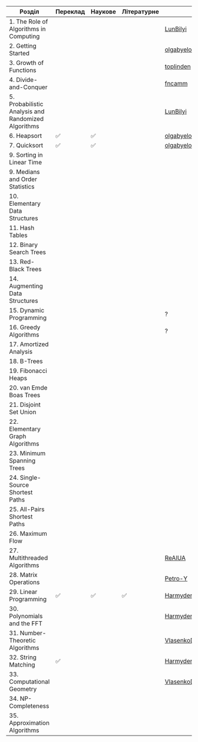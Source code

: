 | Розділ | Переклад | Наукове | Літературне | |
| --- | --- | --- | --- | --- |
|  1. The Role of Algorithms in Computing              |                  |                  |                  |[LunBilyi](https://github.com/Harmyder/i2a/issues?q=assignee%3ALunBilyi+is%3Aopen)|
|  2. Getting Started                                  |                  |                  |                  |[olgabyelova](https://github.com/Harmyder/i2a/issues?q=assignee%3Aolgabyelova+is%3Aopen)|
|  3. Growth of Functions                              |                  |                  |                  |[toplinden](https://github.com/Harmyder/i2a/issues?q=assignee%3Atoplinden+is%3Aopen)|
|  4. Divide-and-Conquer                               |                  |                  |                  |[fncamm]()|
|  5. Probabilistic Analysis and Randomized Algorithms |                  |                  |                  |[LunBilyi](https://github.com/Harmyder/i2a/issues?q=assignee%3ALunBilyi+is%3Aopen)|
|  6. Heapsort                                         |:white_check_mark:|:white_check_mark:|                  |[olgabyelova](https://github.com/Harmyder/i2a/issues?q=assignee%3Aolgabyelova+is%3Aopen)|
|  7. Quicksort                                        |:white_check_mark:|:white_check_mark:|                  |[olgabyelova](https://github.com/Harmyder/i2a/issues?q=assignee%3Aolgabyelova+is%3Aopen)|
|  9. Sorting in Linear Time                           |                  |                  |                  ||
|  9. Medians and Order Statistics                     |                  |                  |                  ||
| 10. Elementary Data Structures                       |                  |                  |                  ||
| 11. Hash Tables                                      |                  |                  |                  ||
| 12. Binary Search Trees                              |                  |                  |                  ||
| 13. Red-Black Trees                                  |                  |                  |                  ||
| 14. Augmenting Data Structures                       |                  |                  |                  ||
| 15. Dynamic Programming                              |                  |                  |                  |?|
| 16. Greedy Algorithms                                |                  |                  |                  |?|
| 17. Amortized Analysis                               |                  |                  |                  ||
| 18. B-Trees                                          |                  |                  |                  ||
| 19. Fibonacci Heaps                                  |                  |                  |                  ||
| 20. van Emde Boas Trees                              |                  |                  |                  ||
| 21. Disjoint Set Union                               |                  |                  |                  ||
| 22. Elementary Graph Algorithms                      |                  |                  |                  ||
| 23. Minimum Spanning Trees                           |                  |                  |                  ||
| 24. Single-Source Shortest Paths                     |                  |                  |                  ||
| 25. All-Pairs Shortest Paths                         |                  |                  |                  ||
| 26. Maximum Flow                                     |                  |                  |                  ||
| 27. Multithreaded Algorithms                         |                  |                  |                  |[ReAlUA](https://github.com/Harmyder/i2a/issues?q=assignee%3AReAlUA+is%3Aopen)|
| 28. Matrix Operations                                |                  |                  |                  |[Petro-Y](https://github.com/Harmyder/i2a/issues/assigned/Petro-Y)|
| 29. Linear Programming                               |:white_check_mark:|:white_check_mark:|:white_check_mark:|[Harmyder](https://github.com/Harmyder/i2a/issues?q=assignee%3AHarmyder+is%3Aopen)|
| 30. Polynomials and the FFT                          |                  |                  |                  |[Harmyder](https://github.com/Harmyder/i2a/issues?q=assignee%3AHarmyder+is%3Aopen)|
| 31. Number-Theoretic Algorithms                      |                  |                  |                  |[VlasenkoDmytro](https://github.com/Harmyder/i2a/issues?q=assignee%3AVlasenkoDmytro+is%3Aopen)|
| 32. String Matching                                  |:white_check_mark:|                  |                  |[Harmyder](https://github.com/Harmyder/i2a/issues?q=assignee%3AHarmyder+is%3Aopen)|
| 33. Computational Geometry                           |                  |                  |                  |[VlasenkoDmytro](https://github.com/Harmyder/i2a/issues?q=assignee%3AVlasenkoDmytro+is%3Aopen)|
| 34. NP-Completeness                                  |                  |                  |                  ||
| 35. Approximation Algorithms                         |                  |                  |                  ||
